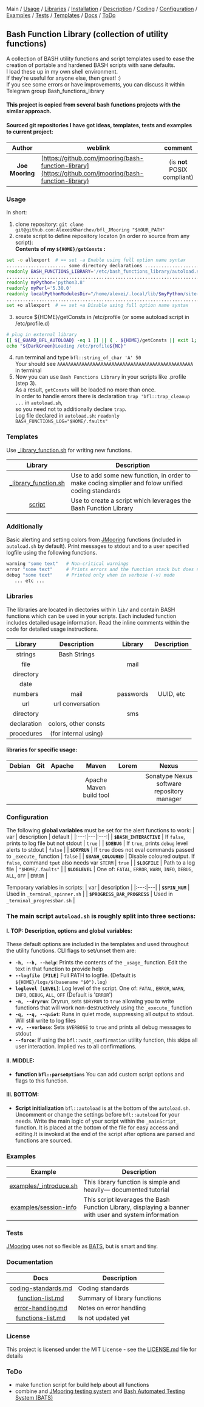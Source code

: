 Main / [Usage](#usage) / [Libraries](#libraries) / [Installation](installation.md) / [Description](docs/description.md) / [Coding](docs/coding-standards.md) / [Configuration](#configuration) / [Examples](#examples) / [Tests](#tests) / [Templates](#templates) / [Docs](#documentation) / [ToDo](#todo)

## Bash Function Library (collection of utility functions)

A collection of BASH utility functions and script templates used to ease the creation of portable and hardened BASH scripts with sane defaults.<br />
I load these up in my own shell environment.<br />
If they're useful for anyone else, then great! :)<br />
If you see some errors or have improvements, you can discuss it within Telegram group Bash_functions_library

#### This project is copied from several bash functions projects with the similar approach.
#### Sourced git repositories I have got ideas, templates, tests and examples to current project:
| Author | weblink | comment |
|:---:|---|:---:|
| **Joe Mooring** | [https://github.com/jmooring/bash-function-library](https://github.com/jmooring/bash-function-library) | (is **not** POSIX compliant) |

### Usage

In short:<br />
1) clone repository: `git clone git@github.com:AlexeiKharchev/bfl_JMooring "$YOUR_PATH"`<br />
2) create script to define repository locaton (in order ro source from any script):<br />
**Contents of my `${HOME}/getConsts` :**
```bash
set -o allexport  # == set -a Enable using full option name syntax
...................... some directory declarations ......................
readonly BASH_FUNCTIONS_LIBRARY='/etc/bash_functions_library/autoload.sh'
.........................................................................
readonly myPython='python3.8'
readonly myPerl='5.30.0'
readonly localPythonModulesDir="/home/alexei/.local/lib/$myPython/site-packages"
.........................................................................
set +o allexport  # == set +a Disable using full option name syntax
```
3) source ${HOME}/getConsts in /etc/profile (or some autoload script in /etc/profile.d)<br />
```bash
# plug in external library
[[ ${_GUARD_BFL_AUTOLOAD} -eq 1 ]] || { . ${HOME}/getConsts || exit 1; . "${BASH_FUNCTIONS_LIBRARY}"; }
echo "${DarkGreen}Loading /etc/profile${NC}"
```
4) run terminal and type `bfl::string_of_char 'A' 50`<br />
Your should see `AAAAAAAAAAAAAAAAAAAAAAAAAAAAAAAAAAAAAAAAAAAAAAAAAA` in terminal
5) Now you can use `Bash Functions Library` in your scripts like .profile (step 3).<br />
As a result, `getConsts` will be loaded no more than once.<br />
In order to handle errors there is declaration `trap 'bfl::trap_cleanup ...` in `autoload.sh`,<br />
so you need not to additionally declare `trap`.<br />
Log file declared in `autoload.sh`:    `readonly BASH_FUNCTIONS_LOG="$HOME/.faults"`

### Templates

Use [_library_function.sh](templates/_library_function.sh) for writing new functions.

|                         Library                        |                                          Description                                              |
|:------------------------------------------------------:|---------------------------------------------------------------------------------------------------|
| [_library_function.sh](templates/_library_function.sh) | Use to add some new function, in order to make coding simplier and folow unified coding standards |
| [script](templates/script)                             | Use to create a script which leverages the Bash Function Library                                  |

### Additionally

Basic alerting and setting colors from [JMooring](https://github.com/jmooring/bash-function-library) functions (included in `autoload.sh` by default). Print messages to stdout and to a user specified logfile using the following functions.

```bash
warning "some text"   # Non-critical warnings
error "some text"     # Prints errors and the function stack but does not stop the script.
debug "some text"     # Printed only when in verbose (-v) mode
   ... etc ...
```

### Libraries

The libraries are located in diectories within `lib/` and contain BASH functions which can be used in your scripts.
Each included function includes detailed usage information. Read the inline comments within the code for detailed usage instructions.

|    Library   |      Description     |     |    Library   |  Description   |
|    :---:     |         :---:        | :-: |     :---:    |      :---:     |
|   strings    |     Bash Strings     |     |              |                |
|     file     |                      |     |     mail     |                |
|   directory  |                      |     |              |                |
|     date     |                      |     |              |                |
|   numbers    |         mail         |     |   passwords  |   UUID, etc    |
|      url     |   url conversation   |     |              |                |
|   directory  |                      |     |      sms     |                |
| declaration  | colors, other consts |     |              |                |
|  procedures  | (for internal using) |     |              |                |

#### libraries for specific usage:

| Debian | Git | Apache | Maven | Lorem | Nexus |
|:---:|:---:|:---:|:---:|:---:|:---:|
|  |  |  | Apache Maven build tool |  | Sonatype Nexus software repository manager |

### Configuration

The following **global variables** must be set for the alert functions to work:
| var | description | default |
|:---:|---|:---:|
| **`$BASH_INTERACTIVE`** | If `false`, prints to log file but not stdout | `true` |
| **`$DEBUG`** | If `true`, prints `debug` level alerts to stdout | `false` |
| **`$DRYRUN`** | If `true` does not eval commands passed to `_execute_` function | `false` |
| **`$BASH_COLOURED`** | Disable coloured output. If `false`, command `tput` also needs var `$TERM` | `true` |
| **`$LOGFILE`** | Path to a log file | `"$HOME/.faults"` |
| **`$LOGLEVEL`** | One of: `FATAL`, `ERROR`, `WARN`, `INFO`, `DEBUG`, `ALL`, `OFF` | `ERROR` |

Temporary variables in scripts:
| var | description |
|:---:|---|
| **`$SPIN_NUM`** | Used in `_terminal_spinner.sh` |
| **`$PROGRESS_BAR_PROGRESS`** | Used in `_terminal_progressbar.sh` |

### The main script `autoload.sh` is roughly split into three sections:
#### I. TOP: Description, options and global variables:
These default options are included in the templates and used throughout the utility functions. CLI flags to set/unset them are:
- **`-h, --h, --help`**: Prints the contents of the `_usage_` function. Edit the text in that function to provide help
- **`--logfile [FILE]`** Full PATH to logfile. (Default is `${HOME}/logs/$(basename "$0").log`)
- **`loglevel [LEVEL]`**: Log level of the script. One of: `FATAL`, `ERROR`, `WARN`, `INFO`, `DEBUG`, `ALL`, `OFF` (Default is '`ERROR`')
- **`-n, --dryrun`**: Dryrun, sets `$DRYRUN` to `true` allowing you to write functions that will work non-destructively using the `_execute_` function
- **`-q, --q, --quiet`**: Runs in quiet mode, suppressing all output to stdout. Will still write to log files
- **`-v, --verbose`**: Sets `$VERBOSE` to `true` and prints all debug messages to stdout
- **`--force`**: If using the `bfl::wait_confirmation` utility function, this skips all user interaction. Implied `Yes` to all confirmations.
#### II. MIDDLE:
- **function `bfl::parseOptions`** You can add custom script options and flags to this function.
#### III. BOTTOM:
- **Script initialization** `bfl::autoload` is at the bottom of the `autoload.sh`. Uncomment or change the settings before `bfl::autoload` for your needs.
Write the main logic of your script within the `_mainScript_` function. It is placed at the bottom of the file for easy access and editing.It is invoked at the end of the script after options are parsed and functions are sourced.

### Examples

|                       Example                     |                                              Description                                              |
|:-------------------------------------------------:|-------------------------------------------------------------------------------------------------------|
| [examples/\_introduce.sh](examples/_introduce.sh) | This library function is simple and heavily&mdash; documented tutorial                                |
| [examples/session-info](examples/session-info)    | This script leverages the Bash Function Library, displaying a banner with user and system information |

### Tests

[JMooring](https://github.com/jmooring/bash-function-library) uses not so flexible as [BATS](https://github.com/sstephenson/bats), but is smart and tiny.

### Documentation

|                       Docs                      |                Description                |
|:-----------------------------------------------:|-------------------------------------------|
| [coding-standards.md](docs/coding-standards.md) | Coding standards                          |
| [function-list.md](docs/function-list.md)       | Summary of library functions              |
| [error-handling.md](docs/error-handling.md)     | Notes on error handling                   |
| [functions-list.md](docs/functions-list.md)     | Is not updated yet                        |

### License

This project is licensed under the MIT License - see the [LICENSE.md](LICENSE.md) file for details

### ToDo

* make function script for build help about all functions
* combine and [JMooring testing system](https://github.com/jmooring/bash-function-library/blob/master/test/test) and [Bash Automated Testing System (BATS)](https://github.com/sstephenson/bats)
